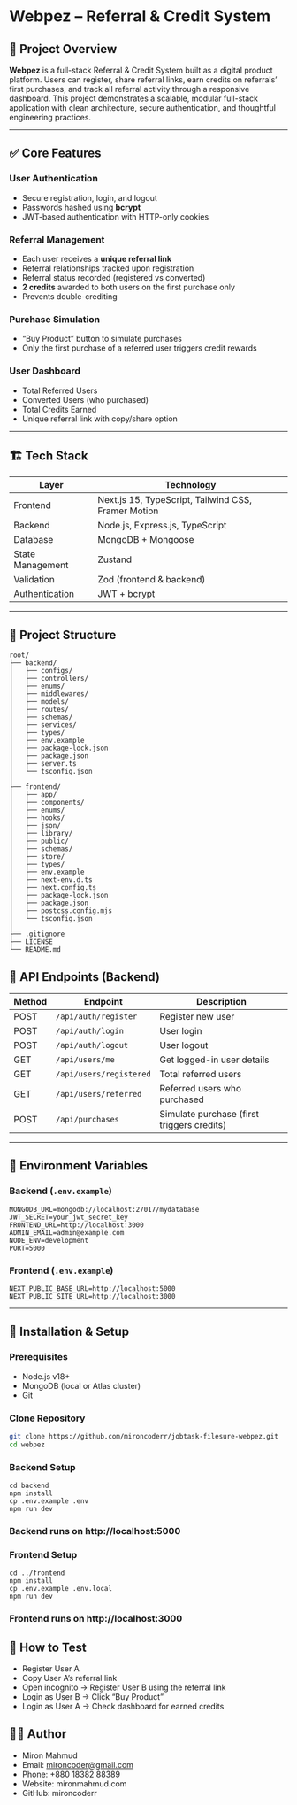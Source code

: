 # Webpez – Referral & Credit System

## 📌 Project Overview
**Webpez** is a full-stack Referral & Credit System built as a digital product platform. Users can register, share referral links, earn credits on referrals’ first purchases, and track all referral activity through a responsive dashboard. This project demonstrates a scalable, modular full-stack application with clean architecture, secure authentication, and thoughtful engineering practices.

---

## ✅ Core Features

### User Authentication
- Secure registration, login, and logout
- Passwords hashed using **bcrypt**
- JWT-based authentication with HTTP-only cookies

### Referral Management
- Each user receives a **unique referral link**
- Referral relationships tracked upon registration
- Referral status recorded (registered vs converted)
- **2 credits** awarded to both users on the first purchase only
- Prevents double-crediting

### Purchase Simulation
- “Buy Product” button to simulate purchases
- Only the first purchase of a referred user triggers credit rewards

### User Dashboard
- Total Referred Users
- Converted Users (who purchased)
- Total Credits Earned
- Unique referral link with copy/share option

---

## 🏗️ Tech Stack

| Layer | Technology |
|-------|------------|
| Frontend | Next.js 15, TypeScript, Tailwind CSS, Framer Motion |
| Backend | Node.js, Express.js, TypeScript |
| Database | MongoDB + Mongoose |
| State Management | Zustand |
| Validation | Zod (frontend & backend) |
| Authentication | JWT + bcrypt |

---

## 📂 Project Structure

```text
root/
├── backend/
│   ├── configs/
│   ├── controllers/
│   ├── enums/
│   ├── middlewares/
│   ├── models/
│   ├── routes/
│   ├── schemas/
│   ├── services/
│   ├── types/
│   ├── env.example
│   ├── package-lock.json
│   ├── package.json
│   ├── server.ts
│   └── tsconfig.json
│
├── frontend/
│   ├── app/
│   ├── components/
│   ├── enums/
│   ├── hooks/
│   ├── json/
│   ├── library/
│   ├── public/
│   ├── schemas/
│   ├── store/
│   ├── types/
│   ├── env.example
│   ├── next-env.d.ts
│   ├── next.config.ts
│   ├── package-lock.json
│   ├── package.json
│   ├── postcss.config.mjs
│   └── tsconfig.json
│
├── .gitignore
├── LICENSE
└── README.md
```

## 🔗 API Endpoints (Backend)

| Method | Endpoint | Description |
|--------|----------|-------------|
| POST | `/api/auth/register` | Register new user |
| POST | `/api/auth/login` | User login |
| POST | `/api/auth/logout` | User logout |
| GET  | `/api/users/me` | Get logged-in user details |
| GET  | `/api/users/registered` | Total referred users |
| GET  | `/api/users/referred` | Referred users who purchased |
| POST | `/api/purchases` | Simulate purchase (first triggers credits) |

---

## 📜 Environment Variables

### Backend (`.env.example`)
```
MONGODB_URL=mongodb://localhost:27017/mydatabase
JWT_SECRET=your_jwt_secret_key
FRONTEND_URL=http://localhost:3000
ADMIN_EMAIL=admin@example.com
NODE_ENV=development
PORT=5000
```

### Frontend (`.env.example`)
```
NEXT_PUBLIC_BASE_URL=http://localhost:5000
NEXT_PUBLIC_SITE_URL=http://localhost:3000
```

---

## 🚀 Installation & Setup

### Prerequisites
- Node.js v18+  
- MongoDB (local or Atlas cluster)  
- Git  

### Clone Repository
```bash
git clone https://github.com/mironcoderr/jobtask-filesure-webpez.git
cd webpez
```

### Backend Setup
```
cd backend
npm install
cp .env.example .env
npm run dev
```

### Backend runs on http://localhost:5000

### Frontend Setup
```
cd ../frontend
npm install
cp .env.example .env.local
npm run dev
```

### Frontend runs on http://localhost:3000

## 🧪 How to Test
- Register User A
- Copy User A’s referral link
- Open incognito → Register User B using the referral link
- Login as User B → Click “Buy Product”
- Login as User A → Check dashboard for earned credits

## 👨‍💻 Author
- Miron Mahmud
- Email: mironcoder@gmail.com
- Phone: +880 18382 88389
- Website: mironmahmud.com
- GitHub: mironcoderr
